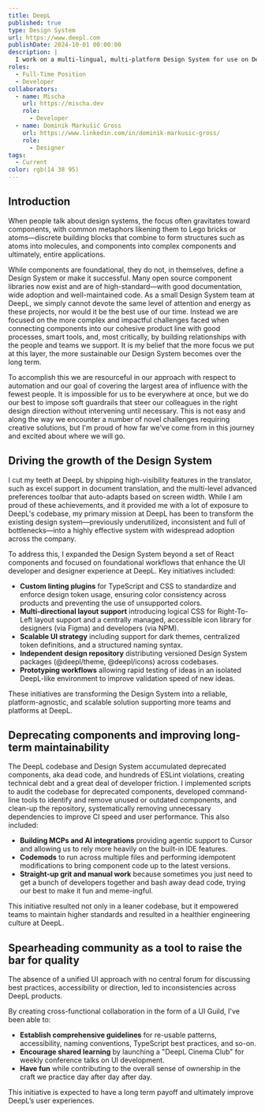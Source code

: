 ```yaml
---
title: DeepL
published: true
type: Design System
url: https://www.deepl.com
publishDate: 2024-10-01 00:00:00
description: |
  I work on a multi-lingual, multi-platform Design System for use on DeepL's website and products.
roles:
  - Full-Time Position
  - Developer
collaborators:
  - name: Mischa
    url: https://mischa.dev
    role:
      - Developer
  - name: Dominik Markušić Gross
    url: https://www.linkedin.com/in/dominik-markusic-gross/
    role:
      - Designer
tags:
  - Current
color: rgb(14 38 95)
---
```


## Introduction

When people talk about design systems, the focus often gravitates toward components, with common metaphors likening them to Lego bricks or atoms—discrete building blocks that combine to form structures such as atoms into molecules, and components into complex components and ultimately, entire applications.

While components are foundational, they do not, in themselves, define a Design System or make it successful. Many open source component libraries now exist and are of high-standard—with good documentation, wide adoption and well-maintained code. As a small Design System team at DeepL, we simply cannot devote the same level of attention and energy as these projects, nor would it be the best use of our time. Instead we are focused on the more complex and impactful challenges faced when connecting components into our cohesive product line with good processes, smart tools, and, most critically, by building relationships with the people and teams we support. It is my belief that the more focus we put at this layer, the more sustainable our Design System becomes over the long term.

To accomplish this we are resourceful in our approach with respect to automation and our goal of covering the largest area of influence with the fewest people. It is impossible for us to be everywhere at once, but we do our best to impose soft guardrails that steer our colleagues in the right design direction without intervening until necessary. This is not easy and along the way we encounter a number of novel challenges requiring creative solutions, but I'm proud of how far we've come from in this journey and excited about where we will go.

## Driving the growth of the Design System

I cut my teeth at DeepL by shipping high-visibility features in the translator, such as excel support in document translation, and the multi-level advanced preferences toolbar that auto-adapts based on screen width. While I am proud of these achievements, and it provided me with a lot of exposure to DeepL's codebase, my primary mission at DeepL has been to transform the existing design system—previously underutilized, inconsistent and full of bottlenecks—into a highly effective system with widespread adoption across the company.

To address this, I expanded the Design System beyond a set of React components and focused on foundational workflows that enhance the UI developer and designer experience at DeepL. Key initiatives included:

- **Custom linting plugins** for TypeScript and CSS to standardize and enforce design token usage, ensuring color consistency across products and preventing the use of unsupported colors.
- **Multi-directional layout support** introducing logical CSS for Right-To-Left layout support and a centrally managed, accessible icon library for designers (via Figma) and developers (via NPM).
- **Scalable UI strategy** including support for dark themes, centralized token definitions, and a structured naming syntax.
- **Independent design repository** distributing versioned Design System packages (@deepl/theme, @deepl/icons) across codebases.
- **Prototyping workflows** allowing rapid testing of ideas in an isolated DeepL-like environment to improve validation speed of new ideas.

These initiatives are transforming the Design System into a reliable, platform-agnostic, and scalable solution supporting more teams and platforms at DeepL.

## Deprecating components and improving long-term maintainability

The DeepL codebase and Design System accumulated deprecated components, aka dead code, and hundreds of ESLint violations, creating technical debt and a great deal of developer friction. I implemented scripts to audit the codebase for deprecated components, developed command-line tools to identify and remove unused or outdated components, and clean-up the repository, systematically removing unnecessary dependencies to improve CI speed and user performance. This also included:

- **Building MCPs and AI integrations** providing agentic support to Cursor and allowing us to rely more heavily on the built-in IDE features.
- **Codemods** to run across multiple files and performing idempotent modifications to bring component code up to the latest versions.
- **Straight-up grit and manual work** because sometimes you just need to get a bunch of developers together and bash away dead code, trying our best to make it fun and meme-ingful.

This initiative resulted not only in a leaner codebase, but it empowered teams to maintain higher standards and resulted in a healthier engineering culture at DeepL.

## Spearheading community as a tool to raise the bar for quality

The absence of a unified UI approach with no central forum for discussing best practices, accessibility or direction, led to inconsistencies across DeepL products.

By creating cross-functional collaboration in the form of a UI Guild, I've been able to:

- **Establish comprehensive guidelines** for re-usable patterns, accessibility, naming conventions, TypeScript best practices, and so-on.
- **Encourage shared learning** by launching a "DeepL Cinema Club" for weekly conference talks on UI development.
- **Have fun** while contributing to the overall sense of ownership in the craft we practice day after day after day.

This initiative is expected to have a long term payoff and ultimately improve DeepL’s user experiences.
